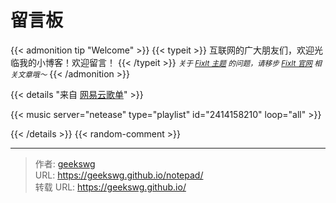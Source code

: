 # 留言板

{{< admonition tip "Welcome" >}}
{{< typeit >}}
  互联网的广大朋友们，欢迎光临我的小博客！欢迎留言！
{{< /typeit >}}
<small>*关于 [FixIt 主题](https://github.com/hugo-fixit/FixIt) 的问题，请移步 [FixIt 官网](https://fixit.lruihao.cn) 相关文章哦～*</small>
{{< /admonition >}}

{{< details "来自 [网易云歌单](https://music.163.com/#/playlist?id=2414158210)" >}}

{{< music server="netease" type="playlist" id="2414158210" loop="all" >}}

{{< /details >}}
{{< random-comment >}}




---

> 作者: [geekswg](https://geekswg.github.io)  
> URL: https://geekswg.github.io/notepad/  
> 转载 URL: https://geekswg.github.io/
